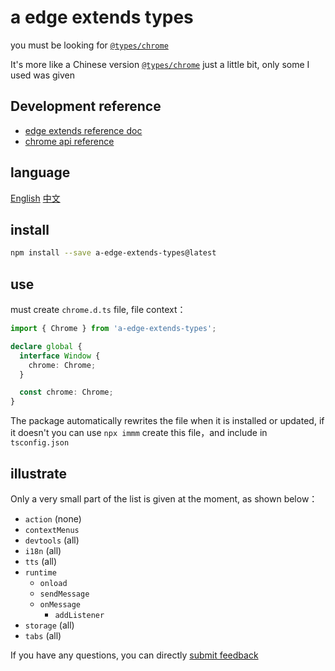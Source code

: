 # a edge extends types

you must be looking for [`@types/chrome`](https://www.npmjs.com/package/@types/chrome)

It's more like a Chinese version [`@types/chrome`](https://www.npmjs.com/package/@types/chrome) just a little bit, only some I used was given

## Development reference

- [edge extends reference doc](https://learn.microsoft.com/en-us/microsoft-edge/extensions-chromium/)
- [chrome api reference](https://developer.chrome.com/docs/extensions/reference/api/tts)

## language

[English](https://github.com/lmssee/npm-a-edge-extends-types/blob/main/README.md) [中文](https://github.com/lmssee/npm-a-edge-extends-types/blob/main/自述文件.md)

## install

```sh
npm install --save a-edge-extends-types@latest
```

## use

must create `chrome.d.ts` file, file context：

```ts
import { Chrome } from 'a-edge-extends-types';

declare global {
  interface Window {
    chrome: Chrome;
  }

  const chrome: Chrome;
}
```

The package automatically rewrites the file when it is installed or updated, if it doesn't you can use `npx immm` create this file，and include in `tsconfig.json`

## illustrate

Only a very small part of the list is given at the moment, as shown below：

- `action` (none)
- `contextMenus`
- `devtools` (all)
- `i18n` (all)
- `tts` (all)
- `runtime`
  - `onload`
  - `sendMessage`
  - `onMessage`
    - `addListener`
- `storage` (all)
- `tabs` (all)

If you have any questions, you can directly [submit feedback](https://github.com/lmssee/npm-a-edge-extends-types/issues/new)
